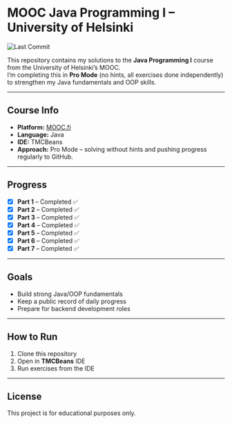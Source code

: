 # MOOC Java Programming I – University of Helsinki

![Last Commit](https://img.shields.io/github/last-commit/zyad23e/java-mooc-programming-i?style=flat-square)

This repository contains my solutions to the **Java Programming I** course from the University of Helsinki’s MOOC.  
I’m completing this in **Pro Mode** (no hints, all exercises done independently) to strengthen my Java fundamentals and OOP skills.

---

## Course Info
- **Platform:** [MOOC.fi](https://www.mooc.fi/en/)
- **Language:** Java
- **IDE:** TMCBeans
- **Approach:** Pro Mode – solving without hints and pushing progress regularly to GitHub.

---

## Progress

- [x] **Part 1** – Completed ✅  
- [x] **Part 2** – Completed ✅
- [x] **Part 3** – Completed ✅  
- [x] **Part 4** – Completed ✅
- [x] **Part 5** – Completed ✅
- [x] **Part 6** – Completed ✅
- [x] **Part 7** – Completed ✅

---

## Goals
- Build strong Java/OOP fundamentals  
- Keep a public record of daily progress  
- Prepare for backend development roles

---

## How to Run
1. Clone this repository  
2. Open in **TMCBeans** IDE  
3. Run exercises from the IDE

---

## License
This project is for educational purposes only.
